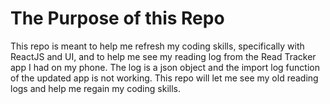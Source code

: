 # The Purpose of this Repo

This repo is meant to help me refresh my coding skills, specifically with ReactJS and UI, and to help me see my reading log from the Read Tracker app I had on my phone. The log is a json object and the import log function of the updated app is not working. This repo will let me see my old reading logs and help me regain my coding skills.
